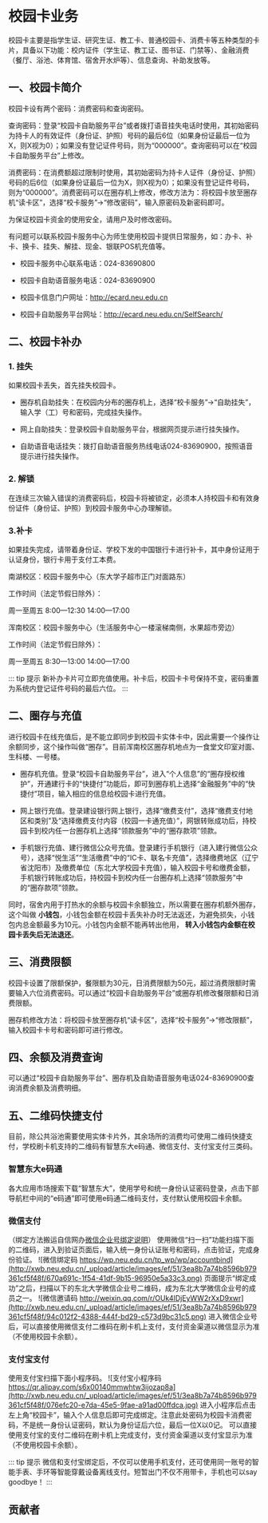 # 校园卡业务 <Badge type="tip" text="2024年3月19日" />

校园卡主要是指学生证、研究生证、教工卡、普通校园卡、消费卡等五种类型的卡片，具备以下功能：校内证件（学生证、教工证、图书证、门禁等）、金融消费（餐厅、浴池、体育馆、宿舍开水炉等）、信息查询、补助发放等。

## 一、校园卡简介

校园卡设有两个密码：消费密码和查询密码。

查询密码：登录“校园卡自助服务平台”或者拨打语音挂失电话时使用，其初始密码为持卡人的有效证件（身份证、护照）号码的最后6位（如果身份证最后一位为X，则X视为0）；如果没有登记证件号码，则为“000000”。查询密码可以在“校园卡自助服务平台”上修改。

消费密码：在消费额超过限制时使用，其初始密码为持卡人证件（身份证、护照）号码的后6位（如果身份证最后一位为X，则X视为0）；如果没有登记证件号码，则为“000000”。消费密码可以在圈存机上修改，修改方法为：将校园卡放至圈存机“读卡区”，选择“校卡服务”->“修改密码”，输入原密码及新密码即可。

为保证校园卡资金的使用安全，请用户及时修改密码。


有问题可以联系校园卡服务中心为师生使用校园卡提供日常服务，如：办卡、补卡、换卡、挂失、解挂、现金、银联POS机充值等。

 - 校园卡服务中心联系电话：024-83690800

 - 校园卡自助语音服务电话：024-83690900

 - 校园卡信息门户网址：http://ecard.neu.edu.cn

 - 校园卡自助服务平台网址：http://ecard.neu.edu.cn/SelfSearch/



## 二、校园卡补办

### 1. 挂失
如果校园卡丢失，首先挂失校园卡。

 - 圈存机自助挂失：在校园内分布的圈存机上，选择“校卡服务”->“自助挂失”，输入学（工）号和密码，完成挂失操作。

 - 网上自助挂失：登录校园卡自助服务平台，根据网页提示进行挂失操作。

 - 自助语音电话挂失：拨打自助语音服务热线电话024-83690900，按照语音提示进行挂失操作。

### 2. 解锁
在连续三次输入错误的消费密码后，校园卡将被锁定，必须本人持校园卡和有效身份证件（身份证、护照）到校园卡服务中心办理解锁。

### 3.补卡
如果挂失完成，请带着身份证、学校下发的中国银行卡进行补卡，其中身份证用于认证身份，银行卡用于支付工本费。

南湖校区：校园卡服务中心（东大学子超市正门对面路东）

工作时间（法定节假日除外）：

周一至周五  8:00—12:30  14:00—17:00

浑南校区：校园卡服务中心（生活服务中心一楼滚梯南侧，水果超市旁边）

工作时间（法定节假日除外）：

周一至周五  8:30—13:00  14:00—17:00

::: tip 提示
新补办卡片可立即充值使用。补卡后，校园卡卡号保持不变，密码重置为系统内登记证件号码的最后六位。
:::

## 二、圈存与充值
进行校园卡在线充值后，是不能立即同步到校园卡实体卡中，因此需要一个操作让余额同步，这个操作叫做“圈存”。目前浑南校区圈存机地点为一食堂文印室对面、生科楼、一号楼。
 - 圈存机充值。登录“校园卡自助服务平台”，进入“个人信息”的“圈存授权维护”，开通建行卡的“快捷付”功能后，即可到圈存机上选择“金融服务”中的“快捷付”项目，输入相应的信息给校园卡进行充值。

 - 网上银行充值。登录建设银行网上银行，选择“缴费支付”，选择“缴费支付地区和类别”及“选择缴费支付内容（校园一卡通充值）”，网银转账成功后，持校园卡到校内任一台圈存机上选择“领款服务”中的“圈存款项”领款。

 - 手机银行充值、建行微信公众号充值。登录建行手机银行（进入建行微信公众号），选择“悦生活”“生活缴费”中的“IC卡、联名卡充值”，选择缴费地区（辽宁省沈阳市）及缴费单位（东北大学校园卡充值），输入校园卡号和缴费金额，手机银行转账成功后，持校园卡到校内任一台圈存机上选择“领款服务”中的“圈存款项”领款。

同时，宿舍内用于打热水的余额与校园卡余额独立，所以需要在圈存机额外圈存，这个叫做 **小钱包**，小钱包金额在校园卡丢失补办时无法返还，为避免损失，小钱包内总金额最多为10元。小钱包内金额不能再转出他用， **转入小钱包内金额在校园卡丢失后无法退还**。

## 三、消费限额
校园卡设置了限额保护，餐限额为30元，日消费限额为50元，超过消费限额时需要输入六位消费密码。可以通过“校园卡自助服务平台”或圈存机修改餐限额和日消费限额。

圈存机修改方法：将校园卡放至圈存机“读卡区”，选择“校卡服务”->“修改限额”，输入校园卡卡号和密码即可进行修改。

## 四、余额及消费查询
可以通过“校园卡自助服务平台”、圈存机及自助语音服务电话024-83690900查询消费余额及消费明细。

## 五、二维码快捷支付
目前，除公共浴池需要使用实体卡片外，其余场所的消费均可使用二维码快捷支付，学校刷卡机支持的二维码有智慧东大e码通、微信支付、支付宝支付三类码。

### 智慧东大e码通
各大应用市场搜索下载“智慧东大”，使用学号和统一身份认证密码登录，点击下部导航栏中间的“e码通”即可使用e码通二维码支付，支付默认使用校园卡余额。

### 微信支付
（绑定方法搬运自信网办[微信企业号绑定说明](https://pass.neu.edu.cn/portal/wechat/help/wechat-help.html)）
使用微信“扫一扫”功能扫描下面的二维码，进入到验证页面后，输入统一身份认证账号和密码，点击验证，完成身份验证。
![微信绑定码 https://wp.neu.edu.cn/tp_wp/wp/accountbind](http://xwb.neu.edu.cn/_upload/article/images/ef/51/3ea8b7a74b8596b979361cf5f48f/670a691c-1f54-41df-9b15-96950e5a33c3.png)
页面提示“绑定成功”之后，扫描以下的东北大学微信企业号二维码，成为东北大学微信企业号的成员之一。
![微信邀请码 http://weixin.qq.com/r/OUk4IDjEyWW2rXxD9xwr](http://xwb.neu.edu.cn/_upload/article/images/ef/51/3ea8b7a74b8596b979361cf5f48f/94c012f2-4388-444f-bd29-c573d9bc31c5.png)
进入微信企业号后，可以直接使用微信支付二维码在刷卡机上支付，支付资金渠道以微信显示为准（不使用校园卡余额）。

### 支付宝支付
使用支付宝扫描下面小程序码。
![支付宝小程序码 https://qr.alipay.com/s6x00140mmwhtw3ijozap8a](http://xwb.neu.edu.cn/_upload/article/images/ef/51/3ea8b7a74b8596b979361cf5f48f/076efc20-e7da-45e5-9fae-a91ad00ffdca.jpg)
进入小程序后点击左上角“校园卡”，输入个人信息后即可完成绑定。注意此处密码为校园卡消费密码，不是统一身份认证密码，默认为身份证后六位，最后一位X以0记。
可以直接使用支付宝的支付二维码在刷卡机上完成支付，支付资金渠道以支付宝显示为准（不使用校园卡余额）。

::: tip 提示
微信和支付宝绑定后，不仅可以使用手机支付，还可使用同一账号的智能手表、手环等智能穿戴设备离线支付。短暂出门不仅不用带卡，手机也可以say goodbye！
:::

## 贡献者
<VPTeamMembers size="small" :members="members" />


<script setup>
import { VPTeamMembers } from 'vitepress/theme'

const members = [
   {
    avatar: '/suli.jpg',
    name: '苏璃',
    title: '本页内容贡献者',
    // links: [
    //   { icon: 'github', link: 'https://github.com/yyx990803' },
    //   { icon: 'twitter', link: 'https://twitter.com/youyuxi' }
    // ]
  },
  {
    avatar: 'https://avatars.githubusercontent.com/u/73032687',
    name: 'Techy-Wu',
    title: '本页内容贡献者',
    // links: [
    //   { icon: 'github', link: 'https://github.com/Techy-Wu' }
    // ]
  },
]
</script>
